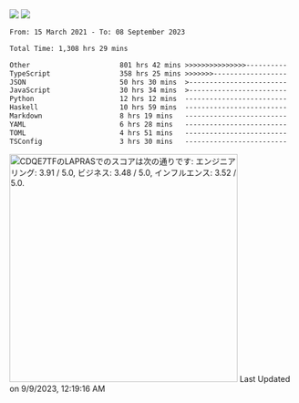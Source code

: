 <div>
  <img src="https://github-readme-stats.vercel.app/api?username=naporin0624&count_private=true&show_icons=true" />
  <img src="https://github-readme-stats.vercel.app/api/top-langs/?username=naporin0624&layout=compact&hide=css" />
  <!--START_SECTION:waka-->

```txt
From: 15 March 2021 - To: 08 September 2023

Total Time: 1,308 hrs 29 mins

Other                      801 hrs 42 mins >>>>>>>>>>>>>>>----------   61.27 %
TypeScript                 358 hrs 25 mins >>>>>>>------------------   27.39 %
JSON                       50 hrs 30 mins  >------------------------   03.86 %
JavaScript                 30 hrs 34 mins  >------------------------   02.34 %
Python                     12 hrs 12 mins  -------------------------   00.93 %
Haskell                    10 hrs 59 mins  -------------------------   00.84 %
Markdown                   8 hrs 19 mins   -------------------------   00.64 %
YAML                       6 hrs 28 mins   -------------------------   00.50 %
TOML                       4 hrs 51 mins   -------------------------   00.37 %
TSConfig                   3 hrs 30 mins   -------------------------   00.27 %
```

<!--END_SECTION:waka-->
  
  <!--START_SECTION:lapras-card-->
<p ><a href="https://lapras.com/public/CDQE7TF" target="_blank" rel="noopener noreferrer"><img alt="CDQE7TFのLAPRASでのスコアは次の通りです: エンジニアリング: 3.91 / 5.0, ビジネス: 3.48 / 5.0, インフルエンス: 3.52 / 5.0." src="https://lapras-card-generator.vercel.app/api/svg?e=3.91&b=3.48&i=3.52&b1=%23232323&b2=%236d6d6d&i1=%23212121&i2=%23818181&l=ja" width="400" ></a>  
Last Updated on 9/9/2023, 12:19:16 AM</p>
<!--END_SECTION:lapras-card-->
</div>
